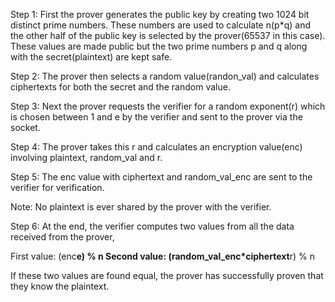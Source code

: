 Step 1: First the prover generates the public key by creating two 1024 bit distinct prime numbers. These numbers are used to calculate n(p*q) and the other half of the public key is selected by the prover(65537 in this case). These values are made public but the two prime numbers p and q along with the secret(plaintext) are kept safe.

Step 2: The prover then selects a random value(randon_val) and calculates ciphertexts for both the secret and the random value.

Step 3: Next the prover requests the verifier for a random exponent(r) which is chosen between 1 and e by the verifier and sent to the prover via the socket.

Step 4: The prover takes this r and calculates an encryption value(enc) involving plaintext, random_val and r. 

Step 5: The enc value with ciphertext and random_val_enc are sent to the verifier for verification. 

Note: No plaintext is ever shared by the prover with the verifier.

Step 6: At the end, the verifier computes two values from all the data received from the prover,

First value: (enc**e) % n
Second value: (random_val_enc*ciphertext**r) % n

If these two values are found equal, the prover has successfully proven that they know the plaintext.
